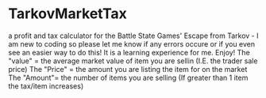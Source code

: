 # TarkovMarketTax
a profit and tax calculator for the Battle State Games' Escape from Tarkov - I am new to coding so please let me know if any errors occure or if you even see an easier way to do this! It is a learning experience for me. 
Enjoy! 
The "value" = the average market value of item you are sellin (I.E. the trader sale price) 
The "Price" = the amount you are listing the item for on the market
The "Amount"= the number of items you are selling (If greater than 1 item the tax/item increases) 
